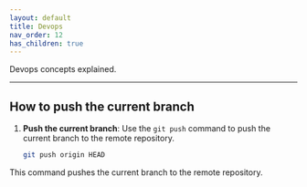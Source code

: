 ```yaml
---
layout: default
title: Devops
nav_order: 12
has_children: true
---
```


Devops concepts explained.

---

## How to push the current branch

1. **Push the current branch**: Use the `git push` command to push the current branch to the remote repository.
    ```sh
    git push origin HEAD
    ```

This command pushes the current branch to the remote repository.
